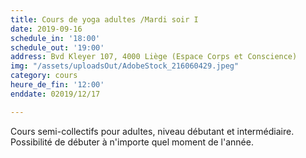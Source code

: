 ```yaml
---
title: Cours de yoga adultes /Mardi soir I
date: 2019-09-16
schedule_in: '18:00'
schedule_out: '19:00'
address: Bvd Kleyer 107, 4000 Liège (Espace Corps et Conscience)
img: "/assets/uploadsOut/AdobeStock_216060429.jpeg"
category: cours
heure_de_fin: '12:00'
enddate: 02019/12/17

---
```

Cours semi-collectifs pour adultes, niveau débutant et intermédiaire. Possibilité de débuter à n'importe quel moment de l'année.